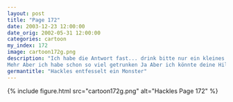 ```yaml
---
layout: post
title: "Page 172"
date: 2003-12-23 12:00:00
date_orig: 2002-05-31 12:00:00
categories: cartoon
my_index: 172
image: cartoon172g.png
description: "Ich habe die Antwort fast... drink bitte nur ein kleines bisschen mehr Koffein.
Mehr Aber ich habe schon so viel getrunken Ja Aber ich könnte deine Hilfe wirklich gebrauchen Jetzt drink noch mehr Weißt du, um so mehr ich trinke, um so fordernder wirst du Hackles"
germantitle: "Hackles entfesselt ein Monster"
---
```


{% include figure.html src="cartoon172g.png" alt="Hackles Page 172"  %}
